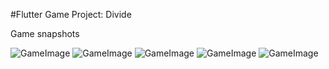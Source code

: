 #Flutter Game Project: Divide

Game snapshots

![GameImage](https://github.com/viveky259259/divide_game/snapshots/divide%20game%201.png)
![GameImage](https://github.com/viveky259259/divide_game/snapshots/divide%20game%2012.png)
![GameImage](https://github.com/viveky259259/divide_game/snapshots/divide%20game%201.png)
![GameImage](https://github.com/viveky259259/divide_game/snapshots/divide%20game%201.png)
![GameImage](https://github.com/viveky259259/divide_game/snapshots/divide%20game%201.png)
